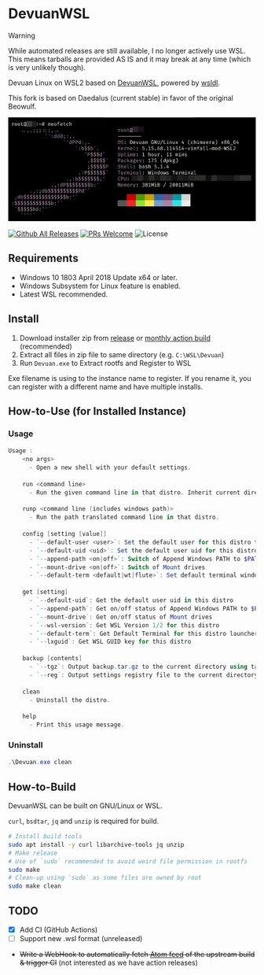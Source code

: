 # DevuanWSL

> [!WARNING]
> While automated releases are still available, I no longer actively use WSL.
> This means tarballs are provided AS IS and it may break at any time (which is very unlikely though).

Devuan Linux on WSL2 based on [DevuanWSL](https://github.com/VPraharsha03/DevuanWSL), powered by [wsldl](https://github.com/yuk7/wsldl).

This fork is based on Daedalus (current stable) in favor of the original Beowulf.

![screenshot](https://github.com/Vinfall/DevuanWSL/blob/daedalus-tarxz/img/screenshot.webp)

[![Github All Releases](http://img.shields.io/github/downloads/Vinfall/DevuanWSL/total.svg?style=flat-square)](https://github.com/Vinfall/DevuanWSL/releases/latest)
[![PRs Welcome](https://img.shields.io/badge/PRs-welcome-brightgreen.svg?style=flat-square)](http://makeapullrequest.com)
![License](https://img.shields.io/github/license/Vinfall/DevuanWSL.svg?style=flat-square)

## Requirements

- Windows 10 1803 April 2018 Update x64 or later.
- Windows Subsystem for Linux feature is enabled.
- Latest WSL recommended.

## Install

1. Download installer zip from [release](https://github.com/Vinfall/DevuanWSL/releases/latest) or [monthly action build](https://github.com/Vinfall/DevuanWSL/releases/tag/action-build) (recommended)
2. Extract all files in zip file to same directory (e.g. `C:\WSL\Devuan`)
3. Run `Devuan.exe` to Extract rootfs and Register to WSL

Exe filename is using to the instance name to register.
If you rename it, you can register with a different name and have multiple installs.

## How-to-Use (for Installed Instance)

### Usage

```powershell
Usage :
    <no args>
      - Open a new shell with your default settings.

    run <command line>
      - Run the given command line in that distro. Inherit current directory.

    runp <command line (includes windows path)>
      - Run the path translated command line in that distro.

    config [setting [value]]
      - `--default-user <user>`: Set the default user for this distro to <user>
      - `--default-uid <uid>`: Set the default user uid for this distro to <uid>
      - `--append-path <on|off>`: Switch of Append Windows PATH to $PATH
      - `--mount-drive <on|off>`: Switch of Mount drives
      - `--default-term <default|wt|flute>`: Set default terminal window

    get [setting]
      - `--default-uid`: Get the default user uid in this distro
      - `--append-path`: Get on/off status of Append Windows PATH to $PATH
      - `--mount-drive`: Get on/off status of Mount drives
      - `--wsl-version`: Get WSL Version 1/2 for this distro
      - `--default-term`: Get Default Terminal for this distro launcher
      - `--lxguid`: Get WSL GUID key for this distro

    backup [contents]
      - `--tgz`: Output backup.tar.gz to the current directory using tar command
      - `--reg`: Output settings registry file to the current directory

    clean
      - Uninstall the distro.

    help
      - Print this usage message.
```

### Uninstall

```powershell
.\Devuan.exe clean
```

## How-to-Build

DevuanWSL can be built on GNU/Linux or WSL.

`curl`, `bsdtar`, `jq` and `unzip` is required for build.

```bash
# Install build tools
sudo apt install -y curl libarchive-tools jq unzip
# Make release
# Use of `sudo` recommended to avoid weird file permission in rootfs
sudo make
# Clean-up using `sudo` as some files are owned by root
sudo make clean
```

## TODO

- [x] Add CI (GitHub Actions)
- [ ] Support new .wsl format (unreleased)
- ~~Write a WebHook to automatically fetch [Atom feed](https://jenkins.linuxcontainers.org/view/Images/job/image-devuan/architecture=amd64,release=chimaera,variant=default/rssAll) of the upstream build & trigger CI~~ (not interested as we have action releases)
